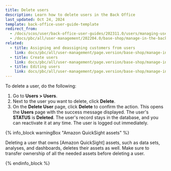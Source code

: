 ```yaml
---
title: Delete users
description: Learn how to delete users in the Back Office
last_updated: Oct 24, 2024
template: back-office-user-guide-template
redirect_from:
  - /docs/scos/user/back-office-user-guides/202311.0/users/managing-users/deleting-users.html
  - /docs/pbc/all/user-management/202204.0/base-shop/manage-in-the-back-office/manage-users/delete-users.html
related:
  - title: Assigning and deassigning customers from users
    link: docs/pbc/all/user-management/page.version/base-shop/manage-in-the-back-office/manage-users/assign-and-deassign-customers-from-users.html
  - title: Create users
    link: docs/pbc/all/user-management/page.version/base-shop/manage-in-the-back-office/manage-users/create-users.html
  - title: Editing users
    link: docs/pbc/all/user-management/page.version/base-shop/manage-in-the-back-office/manage-users/edit-users.html
---
```



To delete a user, do the following:
1. Go to **Users&nbsp;<span aria-label="and then">></span> Users**.
2. Next to the user you want to delete, click **Delete**.
3. On the **Delete User** page, click **Delete** to confirm the action.
    This opens the **Users** page with the success message displayed. The user's **STATUS** is **Deleted**. The user's record stays in the database, and you can reactivate it at any time. The user is logged out immediately.


{% info_block warningBox "Amazon QuickSight assets" %}

Deleting a user that owns [Amazon QuickSight] assets, such as data sets, analyses, and dashboards, deletes their assets as well. Make sure to transfer ownership of all the needed assets before deleting a user.

{% endinfo_block %}
